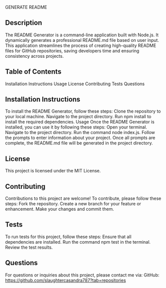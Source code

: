 GENERATE README

## Description
The README Generator is a command-line application built with Node.js. It dynamically generates a professional README.md file based on user input. This application streamlines the process of creating high-quality README files for GitHub repositories, saving developers time and ensuring consistency across projects.

## Table of Contents
Installation Instructions
Usage
License
Contributing
Tests
Questions

## Installation Instructions
To install the README Generator, follow these steps:
Clone the repository to your local machine.
Navigate to the project directory.
Run npm install to install the required dependencies.
Usage
Once the README Generator is installed, you can use it by following these steps:
Open your terminal.
Navigate to the project directory.
Run the command node index.js.
Follow the prompts to enter information about your project.
Once all prompts are complete, the README.md file will be generated in the project directory.

## License
This project is licensed under the MIT License.

## Contributing
Contributions to this project are welcome! To contribute, please follow these steps:
Fork the repository.
Create a new branch for your feature or enhancement.
Make your changes and commit them.

## Tests
To run tests for this project, follow these steps:
Ensure that all dependencies are installed.
Run the command npm test in the terminal.
Review the test results.

## Questions
For questions or inquiries about this project, please contact me via:
GitHub: https://github.com/slaughtercasandra787?tab=repositories
